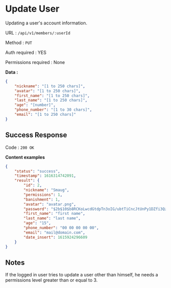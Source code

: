# Update User

Updating a user's account information.

URL : `/api/v1/members/:userId`

Method : `PUT`

Auth required : YES

Permissions required : None

**Data :**

```json
{
    "nickname": "[1 to 250 chars]",
    "avatar": "[1 to 250 chars]",
    "first_name": "[1 to 250 chars]",
    "last_name": "[1 to 250 chars]",
    "age": "[number]",
    "phone_number": "[1 to 30 chars]",
    "email": "[1 to 250 chars]"
}
```

## Success Response

Code : `200 OK`

**Content examples**

```json
{
    "status": "success",
    "timestamp": 1616314742091,
    "result": {
        "id": 2,
        "nickname": "Smaug",
        "permissions": 1,
        "banishment": 1,
        "avatar": "avatar.png",
        "password": "$2b$10$b8RCKoLwcdGtdpTn3oIG/ubtTiCncJtUnPy1DZfi3QzKZ1jEun3uO",
        "first_name": "first name",
        "last_name": "last name",
        "age": "15",
        "phone_number": "00 00 00 00 00",
        "email": "mail@domain.com",
        "date_insert": 1615924296609
    }
}
```
## Notes 
If the logged in user tries to update a user other than himself, he needs a permissions level greater than or equal to 3.

